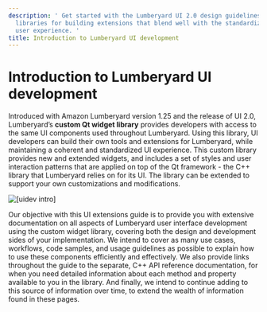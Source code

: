 ```yaml
---
description: ' Get started with the Lumberyard UI 2.0 design guidelines and component
  libraries for building extensions that blend well with the standardized Lumberyard
  user experience. '
title: Introduction to Lumberyard UI development
---
```



# Introduction to Lumberyard UI development<a name="ui-dev-intro"></a>

Introduced with Amazon Lumberyard version 1\.25 and the release of UI 2\.0, Lumberyard’s **custom Qt widget library** provides developers with access to the same UI components used throughout Lumberyard\. Using this library, UI developers can build their own tools and extensions for Lumberyard, while maintaining a coherent and standardized UI experience\. This custom library provides new and extended widgets, and includes a set of styles and user interaction patterns that are applied on top of the Qt framework \- the C\+\+ library that Lumberyard relies on for its UI\. The library can be extended to support your own customizations and modifications\.

![\[uidev intro\]](/images/tools-ui/uidev-intro.png)

Our objective with this UI extensions guide is to provide you with extensive documentation on all aspects of Lumberyard user interface development using the custom widget library, covering both the design and development sides of your implementation\. We intend to cover as many use cases, workflows, code samples, and usage guidelines as possible to explain how to use these components efficiently and effectively\. We also provide links throughout the guide to the separate, C\+\+ API reference documentation, for when you need detailed information about each method and property available to you in the library\. And finally, we intend to continue adding to this source of information over time, to extend the wealth of information found in these pages\.
